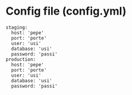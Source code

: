 # Config file (config.yml)
```
staging:
  host: 'pepe'
  port: 'porte'
  user: 'usi'
  database: 'usi'
  password: 'passi'
production:
  host: 'pepe'
  port: 'porte'
  user: 'usi'
  database: 'usi'
  password: 'passi'
  ```
